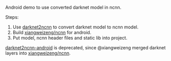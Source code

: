 Android demo to use converted darknet model in ncnn. 

Steps:

1. Use [darknet2ncnn](https://github.com/xiangweizeng/darknet2ncnn) to convert darknet model to ncnn model.
2. Build [xiangweizeng/ncnn](https://github.com/xiangweizeng/ncnn) for android.
3. Put model, ncnn header files and static lib into project.

[darknet2ncnn-android](https://github.com/paleomoon/darknet2ncnn-android) is deprecated, since @xiangweizeng merged darknet layers into [xiangweizeng/ncnn](https://github.com/xiangweizeng/ncnn).
